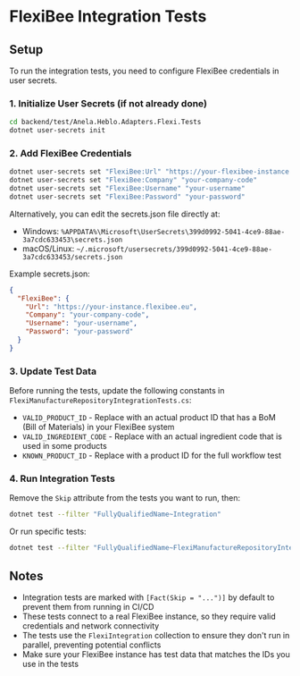 # FlexiBee Integration Tests

## Setup

To run the integration tests, you need to configure FlexiBee credentials in user secrets.

### 1. Initialize User Secrets (if not already done)

```bash
cd backend/test/Anela.Heblo.Adapters.Flexi.Tests
dotnet user-secrets init
```

### 2. Add FlexiBee Credentials

```bash
dotnet user-secrets set "FlexiBee:Url" "https://your-flexibee-instance.flexibee.eu"
dotnet user-secrets set "FlexiBee:Company" "your-company-code"
dotnet user-secrets set "FlexiBee:Username" "your-username"
dotnet user-secrets set "FlexiBee:Password" "your-password"
```

Alternatively, you can edit the secrets.json file directly at:
- Windows: `%APPDATA%\Microsoft\UserSecrets\399d0992-5041-4ce9-88ae-3a7cdc633453\secrets.json`
- macOS/Linux: `~/.microsoft/usersecrets/399d0992-5041-4ce9-88ae-3a7cdc633453/secrets.json`

Example secrets.json:
```json
{
  "FlexiBee": {
    "Url": "https://your-instance.flexibee.eu",
    "Company": "your-company-code",
    "Username": "your-username",
    "Password": "your-password"
  }
}
```

### 3. Update Test Data

Before running the tests, update the following constants in `FlexiManufactureRepositoryIntegrationTests.cs`:

- `VALID_PRODUCT_ID` - Replace with an actual product ID that has a BoM (Bill of Materials) in your FlexiBee system
- `VALID_INGREDIENT_CODE` - Replace with an actual ingredient code that is used in some products
- `KNOWN_PRODUCT_ID` - Replace with a product ID for the full workflow test

### 4. Run Integration Tests

Remove the `Skip` attribute from the tests you want to run, then:

```bash
dotnet test --filter "FullyQualifiedName~Integration"
```

Or run specific tests:
```bash
dotnet test --filter "FullyQualifiedName~FlexiManufactureRepositoryIntegrationTests"
```

## Notes

- Integration tests are marked with `[Fact(Skip = "...")]` by default to prevent them from running in CI/CD
- These tests connect to a real FlexiBee instance, so they require valid credentials and network connectivity
- The tests use the `FlexiIntegration` collection to ensure they don't run in parallel, preventing potential conflicts
- Make sure your FlexiBee instance has test data that matches the IDs you use in the tests